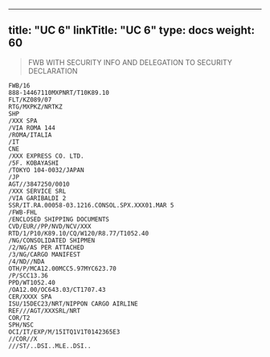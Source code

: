 
---
title: "UC 6"
linkTitle: "UC 6"
type: docs
weight: 60
---

> FWB WITH SECURITY INFO AND DELEGATION TO SECURITY DECLARATION

```
FWB/16
888-14467110MXPNRT/T10K89.10
FLT/KZ089/07
RTG/MXPKZ/NRTKZ
SHP
/XXX SPA
/VIA ROMA 144
/ROMA/ITALIA
/IT
CNE
/XXX EXPRESS CO. LTD.
/5F. KOBAYASHI
/TOKYO 104-0032/JAPAN
/JP
AGT//3847250/0010
/XXX SERVICE SRL
/VIA GARIBALDI 2
SSR/IT.RA.00058-03.1216.CONSOL.SPX.XXX01.MAR 5
/FWB-FHL
/ENCLOSED SHIPPING DOCUMENTS
CVD/EUR//PP/NVD/NCV/XXX
RTD/1/P10/K89.10/CQ/W120/R8.77/T1052.40
/NG/CONSOLIDATED SHIPMEN
/2/NG/AS PER ATTACHED
/3/NG/CARGO MANIFEST
/4/ND//NDA
OTH/P/MCA12.00MCC5.97MYC623.70
/P/SCC13.36
PPD/WT1052.40
/OA12.00/OC643.03/CT1707.43
CER/XXXX SPA
ISU/15DEC23/NRT/NIPPON CARGO AIRLINE
REF///AGT/XXXSRL/NRT
COR/T2
SPH/NSC
OCI/IT/EXP/M/15ITQ1V1T0142365E3
//COR//X
///ST/..DSI..MLE..DSI..
```